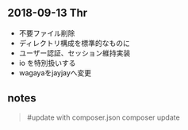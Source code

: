 ## 2018-09-13 Thr

* 不要ファイル削除
* ディレクトリ構成を標準的なものに
* ユーザー認証、セッション維持実装
* io を特別扱いする
* wagayaをjayjayへ変更

## notes

> #update with composer.json
> composer update
